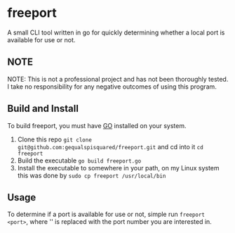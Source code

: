 # freeport
A small CLI tool written in go for quickly determining whether a local port is available for use or not.

## NOTE
NOTE: This is not a professional project and has not been thoroughly tested. I take 
no responsibility for any negative outcomes of using this program.

## Build and Install
To build freeport, you must have [GO](https://go.dev/dl/) installed on your system.
1. Clone this repo `git clone git@github.com:gequalspisquared/freeport.git` and cd into it `cd freeport`
2. Build the executable `go build freeport.go`
3. Install the executable to somewhere in your path, on my Linux system this was done by `sudo cp freeport /usr/local/bin`

## Usage
To determine if a port is available for use or not, simple run `freeport <port>`, where '<port>' is replaced with 
the port number you are interested in.
